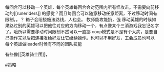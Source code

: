 每回合可以移动一个英雄，每个英雄每回合会对范围内所有怪攻击。不需要向前移动的[[runeriders]] 的感觉？而且每回合可以随意移动任意距离，不过移动时间有限制。。？
箱子会阻挠施法路线，人也会。
牧师能攻能奶，强
移动英雄的时候如果路过别的英雄可以把他往对应的方向移动一个，有点像某个三消游戏我忘记名字了。哦所以需要移动时间限制不然可以一直挪
coop模式是不是有个大病，是要自己操作完以后把连接发给好友让它继续操作。也可以不用好友，工会成员也可以
每个英雄做leader时候有不同的团队技能

有些像[[英雄骑士团]]，

#策略